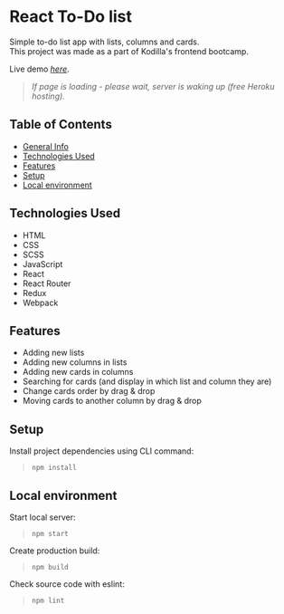 # React To-Do list
Simple to-do list app with lists, columns and cards.  
This project was made as a part of Kodilla's frontend bootcamp.

Live demo [_here_](https://safe-fortress-35248.herokuapp.com/).
>*If page is loading - please wait, server is waking up (free Heroku hosting).*


## Table of Contents
* [General Info](#general-information)
* [Technologies Used](#technologies-used)
* [Features](#features)
* [Setup](#setup)
* [Local environment](#local-environment)

## Technologies Used
- HTML
- CSS
- SCSS
- JavaScript
- React
- React Router
- Redux
- Webpack


## Features
- Adding new lists
- Adding new columns in lists
- Adding new cards in columns
- Searching for cards (and display in which list and column they are)
- Change cards order by drag & drop
- Moving cards to another column by drag & drop


## Setup
Install project dependencies using CLI command:
> `npm install`


## Local environment
Start local server:
> `npm start`

Create production build:
> `npm build`

Check source code with eslint:
> `npm lint`